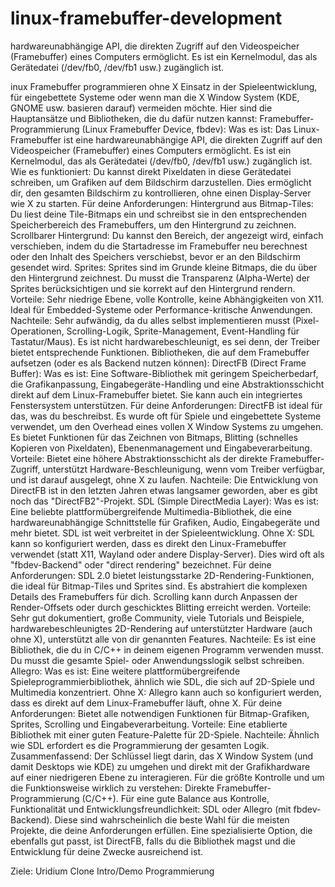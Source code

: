 # linux-framebuffer-development
 hardwareunabhängige API, die direkten Zugriff auf den Videospeicher (Framebuffer) eines Computers ermöglicht. Es ist ein Kernelmodul, das als Gerätedatei (/dev/fb0, /dev/fb1 usw.) zugänglich ist.


inux Framebuffer programmieren ohne X
Einsatz in der Spieleentwicklung, für eingebettete Systeme oder wenn man die X Window System (KDE, GNOME usw. basieren darauf) vermeiden möchte.
Hier sind die Hauptansätze und Bibliotheken, die du dafür nutzen kannst:
Framebuffer-Programmierung (Linux Framebuffer Device, fbdev):
Was es ist: Das Linux-Framebuffer ist eine hardwareunabhängige API, die direkten Zugriff auf den Videospeicher (Framebuffer) eines Computers ermöglicht. Es ist ein Kernelmodul, das als Gerätedatei (/dev/fb0, /dev/fb1 usw.) zugänglich ist.
Wie es funktioniert: Du kannst direkt Pixeldaten in diese Gerätedatei schreiben, um Grafiken auf dem Bildschirm darzustellen. Dies ermöglicht dir, den gesamten Bildschirm zu kontrollieren, ohne einen Display-Server wie X zu starten.
Für deine Anforderungen:
Hintergrund aus Bitmap-Tiles: Du liest deine Tile-Bitmaps ein und schreibst sie in den entsprechenden Speicherbereich des Framebuffers, um den Hintergrund zu zeichnen.
Scrollbarer Hintergrund: Du kannst den Bereich, der angezeigt wird, einfach verschieben, indem du die Startadresse im Framebuffer neu berechnest oder den Inhalt des Speichers verschiebst, bevor er an den Bildschirm gesendet wird.
Sprites: Sprites sind im Grunde kleine Bitmaps, die du über den Hintergrund zeichnest. Du musst die Transparenz (Alpha-Werte) der Sprites berücksichtigen und sie korrekt auf den Hintergrund rendern.
Vorteile: Sehr niedrige Ebene, volle Kontrolle, keine Abhängigkeiten von X11. Ideal für Embedded-Systeme oder Performance-kritische Anwendungen.
Nachteile: Sehr aufwändig, da du alles selbst implementieren musst (Pixel-Operationen, Scrolling-Logik, Sprite-Management, Event-Handling für Tastatur/Maus). Es ist nicht hardwarebeschleunigt, es sei denn, der Treiber bietet entsprechende Funktionen.
Bibliotheken, die auf dem Framebuffer aufsetzen (oder es als Backend nutzen können):
DirectFB (Direct Frame Buffer):
Was es ist: Eine Software-Bibliothek mit geringem Speicherbedarf, die Grafikanpassung, Eingabegeräte-Handling und eine Abstraktionsschicht direkt auf dem Linux-Framebuffer bietet. Sie kann auch ein integriertes Fenstersystem unterstützen.
Für deine Anforderungen: DirectFB ist ideal für das, was du beschreibst. Es wurde oft für Spiele und eingebettete Systeme verwendet, um den Overhead eines vollen X Window Systems zu umgehen. Es bietet Funktionen für das Zeichnen von Bitmaps, Blitting (schnelles Kopieren von Pixeldaten), Ebenenmanagement und Eingabeverarbeitung.
Vorteile: Bietet eine höhere Abstraktionsschicht als der direkte Framebuffer-Zugriff, unterstützt Hardware-Beschleunigung, wenn vom Treiber verfügbar, und ist darauf ausgelegt, ohne X zu laufen.
Nachteile: Die Entwicklung von DirectFB ist in den letzten Jahren etwas langsamer geworden, aber es gibt noch das "DirectFB2"-Projekt.
SDL (Simple DirectMedia Layer):
Was es ist: Eine beliebte plattformübergreifende Multimedia-Bibliothek, die eine hardwareunabhängige Schnittstelle für Grafiken, Audio, Eingabegeräte und mehr bietet. SDL ist weit verbreitet in der Spieleentwicklung.
Ohne X: SDL kann so konfiguriert werden, dass es direkt den Linux-Framebuffer verwendet (statt X11, Wayland oder andere Display-Server). Dies wird oft als "fbdev-Backend" oder "direct rendering" bezeichnet.
Für deine Anforderungen: SDL 2.0 bietet leistungsstarke 2D-Rendering-Funktionen, die ideal für Bitmap-Tiles und Sprites sind. Es abstrahiert die komplexen Details des Framebuffers für dich. Scrolling kann durch Anpassen der Render-Offsets oder durch geschicktes Blitting erreicht werden.
Vorteile: Sehr gut dokumentiert, große Community, viele Tutorials und Beispiele, hardwarebeschleunigtes 2D-Rendering auf unterstützter Hardware (auch ohne X), unterstützt alle von dir genannten Features.
Nachteile: Es ist eine Bibliothek, die du in C/C++ in deinem eigenen Programm verwenden musst. Du musst die gesamte Spiel- oder Anwendungsslogik selbst schreiben.
Allegro:
Was es ist: Eine weitere plattformübergreifende Spieleprogrammierbibliothek, ähnlich wie SDL, die sich auf 2D-Spiele und Multimedia konzentriert.
Ohne X: Allegro kann auch so konfiguriert werden, dass es direkt auf dem Linux-Framebuffer läuft, ohne X.
Für deine Anforderungen: Bietet alle notwendigen Funktionen für Bitmap-Grafiken, Sprites, Scrolling und Eingabeverarbeitung.
Vorteile: Eine etablierte Bibliothek mit einer guten Feature-Palette für 2D-Spiele.
Nachteile: Ähnlich wie SDL erfordert es die Programmierung der gesamten Logik.
Zusammenfassend:
Der Schlüssel liegt darin, das X Window System (und damit Desktops wie KDE) zu umgehen und direkt mit der Grafikhardware auf einer niedrigeren Ebene zu interagieren.
Für die größte Kontrolle und um die Funktionsweise wirklich zu verstehen: Direkte Framebuffer-Programmierung (C/C++).
Für eine gute Balance aus Kontrolle, Funktionalität und Entwicklungsfreundlichkeit: SDL oder Allegro (mit fbdev-Backend). Diese sind wahrscheinlich die beste Wahl für die meisten Projekte, die deine Anforderungen erfüllen.
Eine spezialisierte Option, die ebenfalls gut passt, ist DirectFB, falls du die Bibliothek magst und die Entwicklung für deine Zwecke ausreichend ist.

Ziele:
Uridium Clone
Intro/Demo  Programmierung
